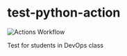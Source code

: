 # test-python-action

![Actions Workflow](https://github.com/jbshep/test-python-action/actions/workflows/python-app.yml/badge.svg)

Test for students in DevOps class
